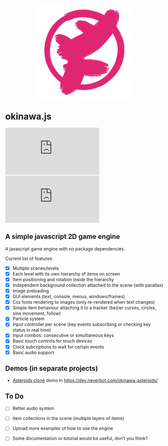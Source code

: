 <p align="center">
  <img width="300" alt="okinawa.js logo" src="/assets/okinawa_logo.png">
</p>

# okinawa.js

[![npm](https://img.shields.io/npm/v/okinawa.js)](https://www.npmjs.com/package/okinawa.js)
![npm](https://img.shields.io/npm/dt/okinawa.js)

## A simple javascript 2D game engine

A javascript game engine with no package dependencies.

Current list of features:

- [x] Multiple scenes/levels
- [x] Each level with its own hierarchy of items on screen
- [x] Item positioning and rotation inside the hierarchy
- [x] Independent background collection attached to the scene (with parallax)
- [x] Image preloading
- [x] GUI elements (text, console, menus, windows/frames)
- [x] Css fonts rendering to images (only re-rendered when text changes)
- [x] Simple item behaviour attaching it to a tracker (bezier curves, circles, sine movement, follow)
- [x] Particle system
- [x] Input controller per scene (key events subscribing or checking key status in real time)
- [x] Input combos: consecutive or simultaneous keys
- [x] Basic touch controls for touch devices
- [x] Clock subcriptions to wait for certain events
- [x] Basic audio support

## Demos (in separate projects)

- [Asteroids clone](https://github.com/okinawajs/okinawa-asteroids) demo in https://dev.neverbot.com/okinawa-asteroids/

## To Do

- [ ] Better audio system
- [ ] Item collections in the scene (multiple layers of items)
- [ ] Upload more examples of how to use the engine
- [ ] Some documentation or tutorial would be useful, don't you think?

